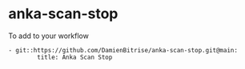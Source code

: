 # anka-scan-stop

To add to your workflow

```
- git::https://github.com/DamienBitrise/anka-scan-stop.git@main:
        title: Anka Scan Stop
```
